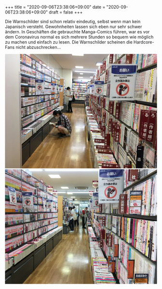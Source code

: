 +++
title = "2020-09-06T23:38:06+09:00"
date = "2020-09-06T23:38:06+09:00"
draft = false
+++

Die Warnschilder sind schon relativ eindeutig, selbst wenn man kein Japanisch
versteht. Gewohnheiten lassen sich eben nur sehr schwer ändern. In Geschäften
die gebrauchte Manga-Comics führen, war es vor dem Coronavirus normal es sich
mehrere Stunden so bequem wie möglich zu machen und einfach zu lesen.
Die Warnschilder scheinen die Hardcore-Fans nicht abzuschrecken...

![Warnungen](/img/corona_situation/warn1.jpeg)
![Warnungen2](/img/corona_situation/warn2.jpeg)
